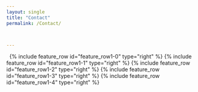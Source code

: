 ```yaml
---
layout: single
title: "Contact"
permalink: /Contact/



---
```


&nbsp;
{% include feature_row id="feature_row1-0" type="right" %}
{% include feature_row id="feature_row1-1" type="right" %}
{% include feature_row id="feature_row1-2" type="right" %}
{% include feature_row id="feature_row1-3" type="right" %}
{% include feature_row id="feature_row1-4" type="right" %}

